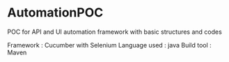 # AutomationPOC
POC for API and UI automation framework with basic structures and codes 

Framework : Cucumber with Selenium 
Language used : java 
Build tool : Maven 
